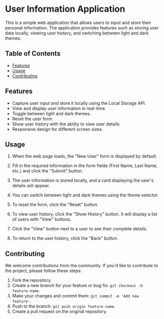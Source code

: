 # User Information Application

This is a simple web application that allows users to input and store their personal information. The application provides features such as storing user data locally, viewing user history, and switching between light and dark themes.

## Table of Contents
- [Features](#features)
- [Usage](#usage)
- [Contributing](#contributing)

## Features

- Capture user input and store it locally using the Local Storage API.
- View and display user information in real-time.
- Toggle between light and dark themes.
- Reset the user form.
- Show user history with the ability to view user details.
- Responsive design for different screen sizes.


## Usage

1. When the web page loads, the "New User" form is displayed by default.

2. Fill in the required information in the form fields (First Name, Last Name, etc.) and click the "Submit" button.

3. The user information is stored locally, and a card displaying the user's details will appear.

4. You can switch between light and dark themes using the theme selector.

5. To reset the form, click the "Reset" button.

6. To view user history, click the "Show History" button. It will display a list of users with "View" buttons.

7. Click the "View" button next to a user to see their complete details.

8. To return to the user history, click the "Back" button.

## Contributing

We welcome contributions from the community. If you'd like to contribute to the project, please follow these steps:

1. Fork the repository.
2. Create a new branch for your feature or bug fix: `git checkout -b feature-name`.
3. Make your changes and commit them: `git commit -m 'Add new feature'`.
4. Push to the branch: `git push origin feature-name`.
5. Create a pull request on the original repository.
